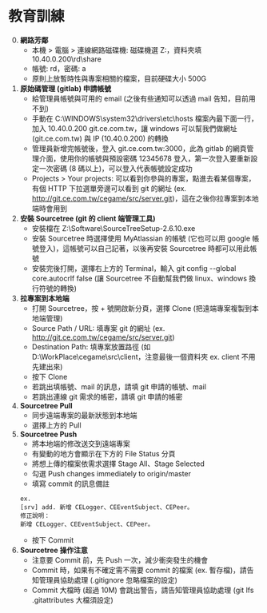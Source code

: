 教育訓練
=========================
0. **網路芳鄰**
	- 本機 > 電腦 > 連線網路磁碟機: 磁碟機選 Z:，資料夾填 10.40.0.200\rd\share
	- 帳號: rd，密碼: a
	- 原則上放暫時性與專案相關的檔案，目前硬碟大小 500G
0. **原始碼管理 (gitlab) 申請帳號**
	- 給管理員帳號與可用的 email (之後有些通知可以透過 mail 告知，目前用不到)
	- 手動在 C:\WINDOWS\system32\drivers\etc\hosts 檔案內最下面一行，加入 10.40.0.200 git.ce.com.tw，讓 windows 可以幫我們做網址 (git.ce.com.tw) 與 IP (10.40.0.200) 的轉換
	- 管理員新增完帳號後，登入 git.ce.com.tw:3000，此為 gitlab 的網頁管理介面，使用你的帳號與預設密碼 12345678 登入，第一次登入要重新設定一次密碼 (8 碼以上)，可以登入代表帳號設定成功
	- Projects > Your projects: 可以看到你參與的專案，點進去看某個專案，有個 HTTP 下拉選單旁邊可以看到 git 的網址 (ex. http://git.ce.com.tw/cegame/src/server.git)，這在之後你拉專案到本地端時會用到
0. **安裝 Sourcetree (git 的 client 端管理工具)**
	- 安裝檔在 Z:\Software\SourceTreeSetup-2.6.10.exe
	- 安裝 Sourcetree 時選擇使用 MyAtlassian 的帳號 (它也可以用 google 帳號登入)，這帳號可以自己記著，以後再安裝 Sourcetree 時都可以用此帳號
	- 安裝完後打開，選擇右上方的 Terminal，輸入 git config --global core.autocrlf false (讓 Sourcetree 不自動幫我們做 linux、windows 換行符號的轉換)
0. **拉專案到本地端**
	- 打開 Sourcetree，按 + 號開啟新分頁，選擇 Clone (把遠端專案複製到本地端管理)
	- Source Path / URL: 填專案 git 的網址 (ex. http://git.ce.com.tw/cegame/src/server.git)
	- Destination Path: 填專案放置路徑 (如 D:\WorkPlace\cegame\src\client，注意最後一個資料夾 ex. client 不用先建出來)
	- 按下 Clone
	- 若跳出填帳號、mail 的訊息，請填 git 申請的帳號、mail
	- 若跳出連線 git 需求的帳密，請填 git 申請的帳密
0. **Sourcetree Pull**
	- 同步遠端專案的最新狀態到本地端
	- 選擇上方的 Pull
0. **Sourcetree Push**
	- 將本地端的修改送交到遠端專案
	- 有變動的地方會顯示在下方的 File Status 分頁
	- 將想上傳的檔案依需求選擇 Stage All、Stage Selected
	- 勾選 Push changes immediately to origin/master
	- 填寫 commit 的訊息備註
	~~~
	ex.
	[srv] add. 新增 CELogger、CEEventSubject、CEPeer。
	修正說明：
	新增 CELogger、CEEventSubject、CEPeer。
	~~~
	- 按下 Commit
0. **Sourcetree 操作注意**
	- 注意要 Commit 前，先 Push 一次，減少衝突發生的機會
	- Commit 時，如果有不確定需不需要 commit 的檔案 (ex. 暫存檔)，請告知管理員協助處理 (.gitignore 忽略檔案的設定)
	- Commit 大檔時 (超過 10M) 會跳出警告，請告知管理員協助處理 (git lfs .gitattributes 大檔須設定)